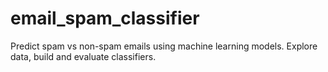# email_spam_classifier
Predict spam vs non-spam emails using machine learning models. Explore data, build and evaluate classifiers.
